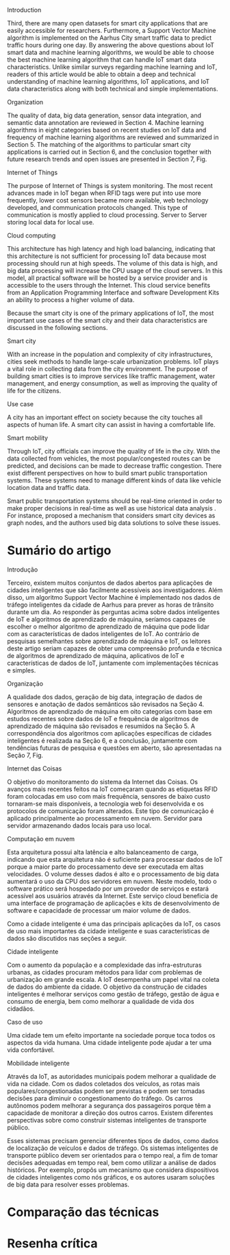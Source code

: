 Introduction

Third, there are many open datasets for smart city applications that are easily accessible for researchers. Furthermore, a Support Vector Machine algorithm is implemented on the Aarhus City smart traffic data to predict traffic hours during one day. By answering the above questions about IoT smart data and machine learning algorithms, we would be able to choose the best machine learning algorithm that can handle IoT smart data characteristics. Unlike similar surveys regarding machine learning and IoT, readers of this article would be able to obtain a deep and technical understanding of machine learning algorithms, IoT applications, and IoT data characteristics along with both technical and simple implementations.

Organization

The quality of data, big data generation, sensor data integration, and semantic data annotation are reviewed in Section 4. Machine learning algorithms in eight categories based on recent studies on IoT data and frequency of machine learning algorithms are reviewed and summarized in Section 5. The matching of the algorithms to particular smart city applications is carried out in Section 6, and the conclusion together with future research trends and open issues are presented in Section 7, Fig.

Internet of Things

The purpose of Internet of Things is system monitoring. The most recent advances made in IoT began when RFID tags were put into use more frequently, lower cost sensors became more available, web technology developed, and communication protocols changed. This type of communication is mostly applied to cloud processing. Server to Server storing local data for local use.

Cloud computing

This architecture has high latency and high load balancing, indicating that this architecture is not sufficient for processing IoT data because most processing should run at high speeds. The volume of this data is high, and big data processing will increase the CPU usage of the cloud servers. In this model, all practical software will be hosted by a service provider and is accessible to the users through the Internet. This cloud service benefits from an Application Programming Interface and software Development Kits an ability to process a higher volume of data.

Because the smart city is one of the primary applications of IoT, the most important use cases of the smart city and their data characteristics are discussed in the following sections.

Smart city

With an increase in the population and complexity of city infrastructures, cities seek methods to handle large-scale urbanization problems. IoT plays a vital role in collecting data from the city environment. The purpose of building smart cities is to improve services like traffic management, water management, and energy consumption, as well as improving the quality of life for the citizens.

Use case

A city has an important effect on society because the city touches all aspects of human life. A smart city can assist in having a comfortable life.

Smart mobility

Through IoT, city officials can improve the quality of life in the city. With the data collected from vehicles, the most popular/congested routes can be predicted, and decisions can be made to decrease traffic congestion. There exist different perspectives on how to build smart public transportation systems. These systems need to manage different kinds of data like vehicle location data and traffic data.

Smart public transportation systems should be real-time oriented in order to make proper decisions in real-time as well as use historical data analysis . For instance, proposed a mechanism that considers smart city devices as graph nodes, and the authors used big data solutions to solve these issues.

# Sumário do artigo

Introdução

Terceiro, existem muitos conjuntos de dados abertos para aplicações de cidades inteligentes que são facilmente acessíveis aos investigadores. Além disso, um algoritmo Support Vector Machine é implementado nos dados de tráfego inteligentes da cidade de Aarhus para prever as horas de trânsito durante um dia. Ao responder às perguntas acima sobre dados inteligentes de IoT e algoritmos de aprendizado de máquina, seríamos capazes de escolher o melhor algoritmo de aprendizado de máquina que pode lidar com as características de dados inteligentes de IoT. Ao contrário de pesquisas semelhantes sobre aprendizado de máquina e IoT, os leitores deste artigo seriam capazes de obter uma compreensão profunda e técnica de algoritmos de aprendizado de máquina, aplicativos de IoT e características de dados de IoT, juntamente com implementações técnicas e simples.

Organização

A qualidade dos dados, geração de big data, integração de dados de sensores e anotação de dados semânticos são revisados ​​na Seção 4. Algoritmos de aprendizado de máquina em oito categorias com base em estudos recentes sobre dados de IoT e frequência de algoritmos de aprendizado de máquina são revisados ​​e resumidos na Seção 5. A correspondência dos algoritmos com aplicações específicas de cidades inteligentes é realizada na Seção 6, e a conclusão, juntamente com tendências futuras de pesquisa e questões em aberto, são apresentadas na Seção 7, Fig.

Internet das Coisas

O objetivo do monitoramento do sistema da Internet das Coisas. Os avanços mais recentes feitos na IoT começaram quando as etiquetas RFID foram colocadas em uso com mais frequência, sensores de baixo custo tornaram-se mais disponíveis, a tecnologia web foi desenvolvida e os protocolos de comunicação foram alterados. Este tipo de comunicação é aplicado principalmente ao processamento em nuvem. Servidor para servidor armazenando dados locais para uso local.

Computação em nuvem

Esta arquitetura possui alta latência e alto balanceamento de carga, indicando que esta arquitetura não é suficiente para processar dados de IoT porque a maior parte do processamento deve ser executada em altas velocidades. O volume desses dados é alto e o processamento de big data aumentará o uso da CPU dos servidores em nuvem. Neste modelo, todo o software prático será hospedado por um provedor de serviços e estará acessível aos usuários através da Internet. Este serviço cloud beneficia de uma interface de programação de aplicações e kits de desenvolvimento de software e capacidade de processar um maior volume de dados.

Como a cidade inteligente é uma das principais aplicações da IoT, os casos de uso mais importantes da cidade inteligente e suas características de dados são discutidos nas seções a seguir.

Cidade inteligente

Com o aumento da população e a complexidade das infra-estruturas urbanas, as cidades procuram métodos para lidar com problemas de urbanização em grande escala. A IoT desempenha um papel vital na coleta de dados do ambiente da cidade. O objetivo da construção de cidades inteligentes é melhorar serviços como gestão de tráfego, gestão de água e consumo de energia, bem como melhorar a qualidade de vida dos cidadãos.

Caso de uso

Uma cidade tem um efeito importante na sociedade porque toca todos os aspectos da vida humana. Uma cidade inteligente pode ajudar a ter uma vida confortável.

Mobilidade inteligente

Através da IoT, as autoridades municipais podem melhorar a qualidade de vida na cidade. Com os dados coletados dos veículos, as rotas mais populares/congestionadas podem ser previstas e podem ser tomadas decisões para diminuir o congestionamento do tráfego. Os carros autônomos podem melhorar a segurança dos passageiros porque têm a capacidade de monitorar a direção dos outros carros. Existem diferentes perspectivas sobre como construir sistemas inteligentes de transporte público.

Esses sistemas precisam gerenciar diferentes tipos de dados, como dados de localização de veículos e dados de tráfego. Os sistemas inteligentes de transporte público devem ser orientados para o tempo real, a fim de tomar decisões adequadas em tempo real, bem como utilizar a análise de dados históricos. Por exemplo, propôs um mecanismo que considera dispositivos de cidades inteligentes como nós gráficos, e os autores usaram soluções de big data para resolver esses problemas.

# Comparação das técnicas

# Resenha crítica
